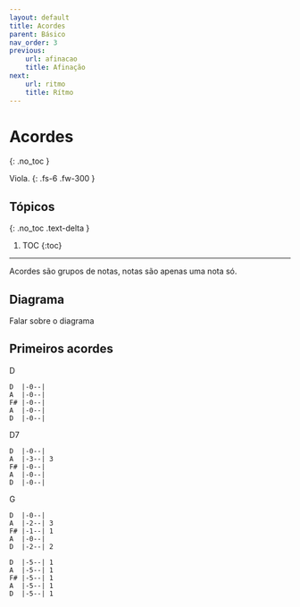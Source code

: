 ```yaml
---
layout: default
title: Acordes
parent: Básico
nav_order: 3
previous:
    url: afinacao
    title: Afinação
next:
    url: ritmo
    title: Rítmo
---
```


# Acordes
{: .no_toc }

Viola.
{: .fs-6 .fw-300 }

## Tópicos
{: .no_toc .text-delta }

1. TOC
{:toc}

---

Acordes são grupos de notas, notas são apenas uma nota só.

## Diagrama

Falar sobre o diagrama

## Primeiros acordes

D

```
D  |-0--|
A  |-0--|
F# |-0--|
A  |-0--|
D  |-0--|
```

D7

```
D  |-0--|
A  |-3--| 3
F# |-0--|
A  |-0--|
D  |-0--|
```

G

```
D  |-0--|
A  |-2--| 3
F# |-1--| 1
A  |-0--|
D  |-2--| 2
```

```
D  |-5--| 1
A  |-5--| 1
F# |-5--| 1
A  |-5--| 1
D  |-5--| 1
```
